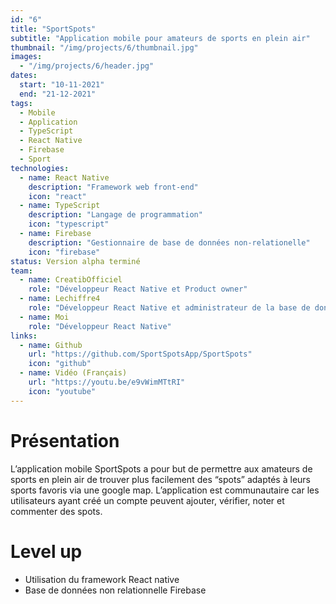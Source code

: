 ```yaml
---
id: "6"
title: "SportSpots"
subtitle: "Application mobile pour amateurs de sports en plein air"
thumbnail: "/img/projects/6/thumbnail.jpg"
images:
  - "/img/projects/6/header.jpg"
dates:
  start: "10-11-2021"
  end: "21-12-2021"
tags:
  - Mobile
  - Application
  - TypeScript
  - React Native
  - Firebase
  - Sport
technologies:
  - name: React Native
    description: "Framework web front-end"
    icon: "react"
  - name: TypeScript
    description: "Langage de programmation"
    icon: "typescript"
  - name: Firebase
    description: "Gestionnaire de base de données non-relationelle"
    icon: "firebase"
status: Version alpha terminé
team:
  - name: CreatibOfficiel
    role: "Développeur React Native et Product owner"
  - name: Lechiffre4
    role: "Développeur React Native et administrateur de la base de données"
  - name: Moi
    role: "Développeur React Native"
links:
  - name: Github
    url: "https://github.com/SportSpotsApp/SportSpots"
    icon: "github"
  - name: Vidéo (Français)
    url: "https://youtu.be/e9vWimMTtRI"
    icon: "youtube"
---
```


# Présentation
L’application mobile SportSpots a pour but de permettre aux amateurs de sports en plein air de trouver plus facilement des “spots” adaptés à leurs sports favoris via une google map. L’application est communautaire car les utilisateurs ayant créé un compte peuvent ajouter, vérifier, noter et commenter des spots.

# Level up
<ul><li>Utilisation du framework React native</li><li>Base de données non relationnelle Firebase</li></ul>

